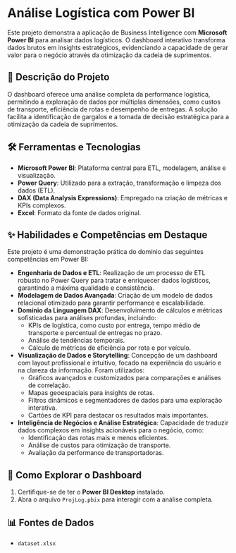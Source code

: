 # Análise Logística com Power BI

Este projeto demonstra a aplicação de Business Intelligence com **Microsoft Power BI** para analisar dados logísticos. O dashboard interativo transforma dados brutos em insights estratégicos, evidenciando a capacidade de gerar valor para o negócio através da otimização da cadeia de suprimentos.

## 📜 Descrição do Projeto

O dashboard oferece uma análise completa da performance logística, permitindo a exploração de dados por múltiplas dimensões, como custos de transporte, eficiência de rotas e desempenho de entregas. A solução facilita a identificação de gargalos e a tomada de decisão estratégica para a otimização da cadeia de suprimentos.

## 🛠️ Ferramentas e Tecnologias

*   **Microsoft Power BI**: Plataforma central para ETL, modelagem, análise e visualização.
*   **Power Query**: Utilizado para a extração, transformação e limpeza dos dados (ETL).
*   **DAX (Data Analysis Expressions)**: Empregado na criação de métricas e KPIs complexos.
*   **Excel**: Formato da fonte de dados original.

## ✨ Habilidades e Competências em Destaque

Este projeto é uma demonstração prática do domínio das seguintes competências em Power BI:

*   **Engenharia de Dados e ETL**: Realização de um processo de ETL robusto no Power Query para tratar e enriquecer dados logísticos, garantindo a máxima qualidade e consistência.
*   **Modelagem de Dados Avançada**: Criação de um modelo de dados relacional otimizado para garantir performance e escalabilidade.
*   **Domínio da Linguagem DAX**: Desenvolvimento de cálculos e métricas sofisticadas para análises profundas, incluindo:
    *   KPIs de logística, como custo por entrega, tempo médio de transporte e percentual de entregas no prazo.
    *   Análise de tendências temporais.
    *   Cálculo de métricas de eficiência por rota e por veículo.
*   **Visualização de Dados e Storytelling**: Concepção de um dashboard com layout profissional e intuitivo, focado na experiência do usuário e na clareza da informação. Foram utilizados:
    *   Gráficos avançados e customizados para comparações e análises de correlação.
    *   Mapas geoespaciais para insights de rotas.
    *   Filtros dinâmicos e segmentadores de dados para uma exploração interativa.
    *   Cartões de KPI para destacar os resultados mais importantes.
*   **Inteligência de Negócios e Análise Estratégica**: Capacidade de traduzir dados complexos em insights acionáveis para o negócio, como:
    *   Identificação das rotas mais e menos eficientes.
    *   Análise de custos para otimização de transporte.
    *   Avaliação da performance de transportadoras.

## 🚀 Como Explorar o Dashboard

1.  Certifique-se de ter o **Power BI Desktop** instalado.
2.  Abra o arquivo `ProjLog.pbix` para interagir com a análise completa.

## 📊 Fontes de Dados

*   `dataset.xlsx`
